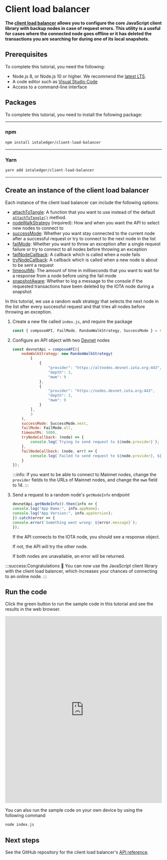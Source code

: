 # Client load balancer

**The [client load balancer](https://github.com/iotaledger/client-load-balancer) allows you to configure the core JavaScript client library with backup nodes in case of request errors. This utility is a useful for cases where the connected node goes offline or it has deleted the transactions you are searching for during one of its local snapshots.**

## Prerequisites

To complete this tutorial, you need the following:

- Node.js 8, or Node.js 10 or higher. We recommend the [latest LTS](https://nodejs.org/en/download/).
- A code editor such as [Visual Studio Code](https://code.visualstudio.com/Download)
- Access to a command-line interface

## Packages

To complete this tutorial, you need to install the following package:

--------------------
### npm
```bash
npm install iotaledger/client-load-balancer
```
---
### Yarn
```bash
yarn add iotaledger/client-load-balancer
```
--------------------

## Create an instance of the client load balancer

Each instance of the client load balancer can include the following options:

- [attachToTangle](https://github.com/iotaledger/client-load-balancer/blob/master/docs/classes/loadbalancersettings.md#optional-attachtotangle): A function that you want to use instead of the default [`attachToTangle()`](https://github.com/iotaledger/iota.js/tree/next/packages/core#module_core.attachToTangle) method. 
- [nodeWalkStrategy](https://github.com/iotaledger/client-load-balancer/blob/master/docs/classes/loadbalancersettings.md#nodewalkstrategy) (required): How and when you want the API to select new nodes to connect to
- [successMode](https://github.com/iotaledger/client-load-balancer/blob/master/docs/classes/loadbalancersettings.md#optional-successmode): Whether you want stay connected to the current node after a successful request or try to connect to the next node in the list
- [failMode](https://github.com/iotaledger/client-load-balancer/blob/master/docs/classes/loadbalancersettings.md#optional-failmode): Whether you want to throw an exception after a single request failure or try to connect to all nodes before throwing an exception
- [failNodeCallback](https://github.com/iotaledger/client-load-balancer/blob/master/docs/classes/loadbalancersettings.md#optional-failnodecallback): A callback which is called when a node fails
- [tryNodeCallback](https://github.com/iotaledger/client-load-balancer/blob/master/docs/classes/loadbalancersettings.md#optional-trynodecallback): A callback which is called when a new node is about to be sent a request
- [timeoutMs](https://github.com/iotaledger/client-load-balancer/blob/master/docs/classes/loadbalancersettings.md#optional-timeoutms): The amount of time in milliseconds that you want to wait for a response from a node before using the fail mode
- [snapshotAware](https://github.com/iotaledger/client-load-balancer/blob/master/docs/classes/loadbalancersettings.md#optional-snapshotaware): Whether to log a message to the console if the requested transactions have been deleted by the IOTA node during a snapshot

In this tutorial, we use a random walk strategy that selects the next node in the list after every successful request and that tries all nodes before throwing an exception.

1. Create a new file called `index.js`, and require the package

    ```js
    const { composeAPI, FailMode, RandomWalkStrategy, SuccessMode } = require('@iota/client-load-balancer');
    ```

2. Configure an API object with two [Devnet](root://getting-started/1.0/networks/overview.md) nodes 

    ```js
    const devnetApi = composeAPI({
        nodeWalkStrategy: new RandomWalkStrategy(
            [
                {
                    "provider": "https://altnodes.devnet.iota.org:443",
                    "depth": 3,
                    "mwm": 9
                },
                {
                    "provider": "https://nodes.devnet.iota.org:443",
                    "depth": 3,
                    "mwm": 9
                }
            ],
            3
        ),
        successMode: SuccessMode.next,
        failMode: FailMode.all,
        timeoutMs: 5000,
        tryNodeCallback: (node) => {
            console.log(`Trying to send request to ${node.provider}`);
        },
        failNodeCallback: (node, err) => {
            console.log(`Failed to send request to ${node.provider}, ${err.message}`);
        }
    });
    ```

    :::info:
    If you want to be able to connect to Mainnet nodes, change the `provider` fields to the URLs of Mainnet nodes, and change the `mwm` field to 14.
    :::

3. Send a request to a random node's `getNodeInfo` endpoint
    
    ```js
    devnetApi.getNodeInfo().then(info => {
    console.log("App Name:", info.appName);
    console.log("App Version:", info.appVersion);
    }).catch(error => {
    console.error(`Something went wrong: ${error.message}`);
    });
    ```

    If the API connects to the IOTA node, you should see a response object.

    If not, the API will try the other node.

    If both nodes are unavailable, an error will be returned.

:::success:Congratulations :tada:
You can now use the JavaScript client library with the client load balancer, which increases your chances of connecting to an online node.
:::

## Run the code

Click the green button to run the sample code in this tutorial and see the results in the web browser.

<iframe height="600px" width="100%" src="https://repl.it/@jake91/Client-load-balancer?lite=true" scrolling="no" frameborder="no" allowtransparency="true" allowfullscreen="true" sandbox="allow-forms allow-pointer-lock allow-popups allow-same-origin allow-scripts allow-modals"></iframe>

You can also run the sample code on your own device by using the following command

```bash
node index.js
```

## Next steps

See the GitHub repository for the client load balancer's [API reference](https://github.com/iotaledger/client-load-balancer/tree/master/docs).
